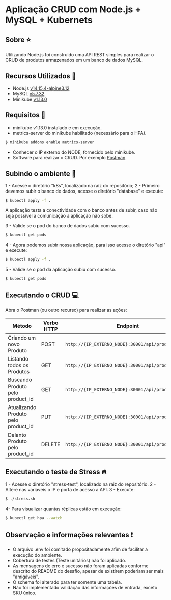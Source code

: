 # Aplicação CRUD com Node.js + MySQL + Kubernets

## Sobre :star:

Utilizando Node.js foi construido uma API REST simples para realizar o CRUD de produtos armazenados em um banco de dados MySQL.

## Recursos Utilizados :page_facing_up:

* Node.js [v14.15.4-alpine3.12](https://hub.docker.com/_/node)
* MySQL [v5.7.32](https://hub.docker.com/_/mysql)
* Minikube [v1.13.0](https://minikube.sigs.k8s.io/docs/start/)

## Requisitos :mag_right:

* minikube v1.13.0 instalado e em execução.
* metrics-server do minikube habilitado (necessário para o HPA).
```sh
$ minikube addons enable metrics-server
```
* Conhecer o IP externo do NODE, fornecido pelo minikube.
* Software para realizar o CRUD. Por exemplo [Postman](https://www.getpostman.com/)

## Subindo o ambiente :rocket:

1 - Acesse o diretório "k8s", localizado na raiz do repositório;
2 - Primeiro devemos subir o banco de dados, acesse o diretório "database" e execute:
```bash
$ kubectl apply -f .
```
A aplicação testa a conectividade com o banco antes de subir, caso não seja possível a comunicação a aplicação não sobe.

3 - Valide se o pod do banco de dados subiu com sucesso.
```bash
$ kubectl get pods
```
4 - Agora podemos subir nossa aplicação, para isso acesse o diretório "api" e execute:
```bash
$ kubectl apply -f .
```
5 - Valide se o pod da aplicação subiu com sucesso.
```bash
$ kubectl get pods
```
## Executando o CRUD :computer:

Abra o Postman (ou outro recurso) para realizar as ações:

| Método | Verbo HTTP | Endpoint |
|---|---|---|
| Criando um novo Produto | POST | `http://{IP_EXTERNO_NODE}:30001/api/products` |
| Listando todos os Produtos | GET | `http://{IP_EXTERNO_NODE}:30001/api/products` |
| Buscando Produto pelo product_id | GET | `http://{IP_EXTERNO_NODE}:30001/api/products/{id}`|
| Atualizando Produto pelo product_id | PUT | `http://{IP_EXTERNO_NODE}:30001/api/products/{id}`|
| Delanto Produto pelo product_id | DELETE | `http://{IP_EXTERNO_NODE}:30001/api/products/{id}`|

## Executando o teste de Stress :fire:

1 - Acesse o diretório "stress-test", localizado na raiz do repositório.
2 - Altere nas variáveis o IP e porta de acesso a API.
3 - Execute:
```bash
$ ./stress.sh
```
4- Para visualizar quantas réplicas estão em execução:
```bash
$ kubectl get hpa --watch
```

## Observação e informações relevantes :exclamation:

* O arquivo .env foi comitado propositadamente afim de facilitar a execução do ambiente.
* Cobertura de testes (Teste unitários) não foi aplicado.
* As mensagens de erro e sucesso não foram aplicadas conforme descrito do README do desafio, apesar de existirem poderiam ser mais "amigáveis". 
* O schema foi alterado para ter somente uma tabela.
* Não foi implementado validação das informações de entrada, exceto SKU único.

